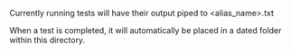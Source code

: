 Currently running tests will have their output piped to <alias_name>.txt

When a test is completed, it will automatically be placed in a dated folder within this directory.
